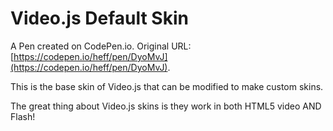 # Video.js Default Skin

A Pen created on CodePen.io. Original URL: [https://codepen.io/heff/pen/DyoMvJ](https://codepen.io/heff/pen/DyoMvJ).

This is the base skin of Video.js that can be modified to make custom skins.

The great thing about Video.js skins is they work in both HTML5 video AND Flash!